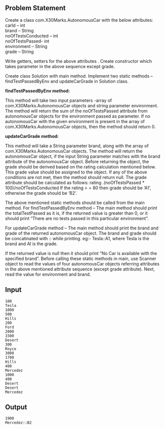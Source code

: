 ## Problem Statement

Create a class com.X30Marks.AutonomousCar with the below attributes:\
carld – int\
brand – String\
noOfTestsConducted – int\
noOfTestsPassed- int\
environment – String\
grade – String

Write getters, setters for the above attributes . Create constructor which takes parameter in the above sequence except grade.

Create class Solution with main method. Implement two static methods – findTestPassedByEnv and updateCarGrade in Solution class.

**findTestPassedByEnv method:**

This method will take two input parameters -array of com.X30Marks.AutonomousCar objects and string parameter environment. The method will return the sum of the noOfTestsPassed attribute from autonomousCar objects for the environment passed as parameter.
If no autonomousCar with the given environment is present in the array of com.X30Marks.AutonomousCar objects, then the method should return 0.

**updateCarGrade method:**

This method will take a String parameter brand, along with the array of com.X30Marks.AutonomousCar objects. The method will return the autonomousCar object, if the input String parameter matches with the brand attribute of the autonomousCar object. Before returning the object, the grade should be derived based on the rating calculation mentioned below. This grade value should be assigned to the object. If any of the above conditions are not met, then the method should return null.
The grade attribute should be calculated as follows: rating .(noOfTestsPassed \* 100)/noOfTestsConducted If the rating > = 80 then grade should be ‘A1’, otherwise the grade should be ‘B2’.

The above mentioned static methods should be called from the main method. For findTestPassedByEnv method – The main method should print the totalTestPassed as it is, if the returned value is greater than 0, or it should print “There are no tests passed in this particular environment”.

For updateCarGrade method – The main method should print the brand and grade of the returned autonomousCar object. The brand and grade should be concatinated with :: while printing. eg:- Tesla::A1, where Tesla is the brand and Al is the grade.

If the returned value is null then it should print “No Car is available with the specified brand”.
Before calling these static methods in main, use Scanner object to read the values of four autonomousCar objects referring attributes in the above mentioned attribute sequence (except grade attribute). Next, read the value for environment and brand.

## Input

    100
    Tesla
    1000
    500
    Hills
    200
    Ford
    2000
    1500
    Desert
    300
    Royce
    3000
    1700
    Hills
    400
    Mercedez
    1000
    400
    Desert
    Desert
    Mercedez

## Output

    1900
    Mercedez::B2
